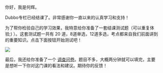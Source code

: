 你好，我是何辉。

Dubbo专栏已经结课了。非常感谢你一直以来的认真学习和支持！

为了帮你检验自己的学习效果，我特意给你准备了一套结课测试题（可以重复体验;) ）。这套测试题一共有 20 道，8道单选，12道多选，考点都来自我们前面讲到的重要知识。点击下面按钮开始测试吧！

[![](https://static001.geekbang.org/resource/image/28/a4/28d1be62669b4f3cc01c36466bf811a4.png?wh=1142*201)](http://time.geekbang.org/quiz/intro?act_id=5433&exam_id=12129)

最后，我还给你准备了一个 [调查问卷](https://jinshuju.net/f/tMo11q)。题目不多，大概两分钟就可以填完，主要是想听一下你对这门课的看法和建议。期待你的反馈！